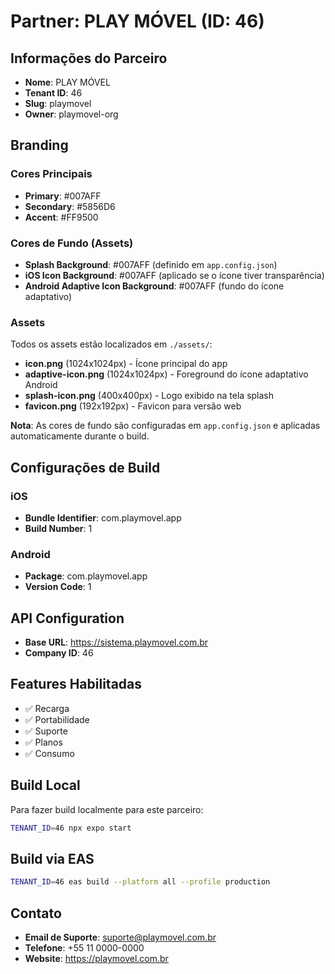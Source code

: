 # Partner: PLAY MÓVEL (ID: 46)

## Informações do Parceiro

- **Nome**: PLAY MÓVEL
- **Tenant ID**: 46
- **Slug**: playmovel
- **Owner**: playmovel-org

## Branding

### Cores Principais
- **Primary**: #007AFF
- **Secondary**: #5856D6
- **Accent**: #FF9500

### Cores de Fundo (Assets)
- **Splash Background**: #007AFF (definido em `app.config.json`)
- **iOS Icon Background**: #007AFF (aplicado se o ícone tiver transparência)
- **Android Adaptive Icon Background**: #007AFF (fundo do ícone adaptativo)

### Assets
Todos os assets estão localizados em `./assets/`:

- **icon.png** (1024x1024px) - Ícone principal do app
- **adaptive-icon.png** (1024x1024px) - Foreground do ícone adaptativo Android
- **splash-icon.png** (400x400px) - Logo exibido na tela splash
- **favicon.png** (192x192px) - Favicon para versão web

**Nota**: As cores de fundo são configuradas em `app.config.json` e aplicadas automaticamente durante o build.

## Configurações de Build

### iOS
- **Bundle Identifier**: com.playmovel.app
- **Build Number**: 1

### Android
- **Package**: com.playmovel.app
- **Version Code**: 1

## API Configuration

- **Base URL**: https://sistema.playmovel.com.br
- **Company ID**: 46

## Features Habilitadas

- ✅ Recarga
- ✅ Portabilidade
- ✅ Suporte
- ✅ Planos
- ✅ Consumo

## Build Local

Para fazer build localmente para este parceiro:

```bash
TENANT_ID=46 npx expo start
```

## Build via EAS

```bash
TENANT_ID=46 eas build --platform all --profile production
```

## Contato

- **Email de Suporte**: suporte@playmovel.com.br
- **Telefone**: +55 11 0000-0000
- **Website**: https://playmovel.com.br
